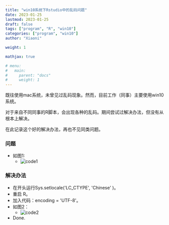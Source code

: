 ```yaml
---
title: "win10系统下Rstudio中的乱码问题"
date: 2023-01-25
lastmod: 2023-01-25
draft: false
tags: ["program", "R", "win10"]
categories: ["program", "win10"]
author: "Xiaoni"

weight: 1

mathjax: true

# menu:
#   main:
#     parent: "docs"
#     weight: 1
---
```


既往使用mac系统，未曾见过乱码现象。然而，目前工作（同事）主要使用win10系统。

对于来自不同同事的R脚本，会出现各种的乱码。期间尝试过解决办法，但没有从根本上解决。

在此记录这个好的解决办法，再也不见同类问题。


<!--more-->

### 问题
- 如图1:
  - ![code1](code1.png)

### 解决办法
- 在开头运行Sys.setlocale('LC_CTYPE', 'Chinese' )。
- 重启 R。
- 加入代码：encoding = 'UTF-8'。
- 如图2：
  - ![code2](code2.png)
- Done.